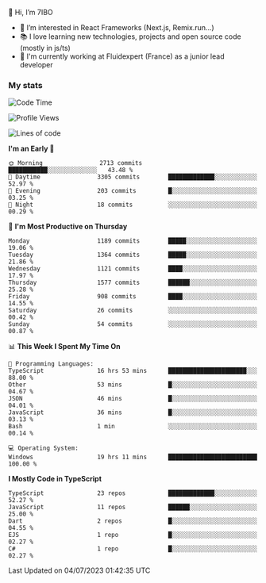 👋 Hi, I’m 7IBO

- 👀 I’m interested in React Frameworks (Next.js, Remix.run...)
- 📚 I love learning new technologies, projects and open source code (mostly in js/ts)
- 💼 I'm currently working at Fluidexpert (France) as a junior lead developer

### My stats
<!--START_SECTION:waka-->
![Code Time](http://img.shields.io/badge/Code%20Time-69%20hrs%2040%20mins-blue)

![Profile Views](http://img.shields.io/badge/Profile%20Views-0-blue)

![Lines of code](https://img.shields.io/badge/From%20Hello%20World%20I%27ve%20Written-7.7%20million%20lines%20of%20code-blue)

**I'm an Early 🐤** 

```text
🌞 Morning                2713 commits        ███████████░░░░░░░░░░░░░░   43.48 % 
🌆 Daytime                3305 commits        █████████████░░░░░░░░░░░░   52.97 % 
🌃 Evening                203 commits         █░░░░░░░░░░░░░░░░░░░░░░░░   03.25 % 
🌙 Night                  18 commits          ░░░░░░░░░░░░░░░░░░░░░░░░░   00.29 % 
```
📅 **I'm Most Productive on Thursday** 

```text
Monday                   1189 commits        █████░░░░░░░░░░░░░░░░░░░░   19.06 % 
Tuesday                  1364 commits        █████░░░░░░░░░░░░░░░░░░░░   21.86 % 
Wednesday                1121 commits        ████░░░░░░░░░░░░░░░░░░░░░   17.97 % 
Thursday                 1577 commits        ██████░░░░░░░░░░░░░░░░░░░   25.28 % 
Friday                   908 commits         ████░░░░░░░░░░░░░░░░░░░░░   14.55 % 
Saturday                 26 commits          ░░░░░░░░░░░░░░░░░░░░░░░░░   00.42 % 
Sunday                   54 commits          ░░░░░░░░░░░░░░░░░░░░░░░░░   00.87 % 
```


📊 **This Week I Spent My Time On** 

```text
💬 Programming Languages: 
TypeScript               16 hrs 53 mins      ██████████████████████░░░   88.00 % 
Other                    53 mins             █░░░░░░░░░░░░░░░░░░░░░░░░   04.67 % 
JSON                     46 mins             █░░░░░░░░░░░░░░░░░░░░░░░░   04.01 % 
JavaScript               36 mins             █░░░░░░░░░░░░░░░░░░░░░░░░   03.13 % 
Bash                     1 min               ░░░░░░░░░░░░░░░░░░░░░░░░░   00.14 % 

💻 Operating System: 
Windows                  19 hrs 11 mins      █████████████████████████   100.00 % 
```

**I Mostly Code in TypeScript** 

```text
TypeScript               23 repos            █████████████░░░░░░░░░░░░   52.27 % 
JavaScript               11 repos            ██████░░░░░░░░░░░░░░░░░░░   25.00 % 
Dart                     2 repos             █░░░░░░░░░░░░░░░░░░░░░░░░   04.55 % 
EJS                      1 repo              █░░░░░░░░░░░░░░░░░░░░░░░░   02.27 % 
C#                       1 repo              █░░░░░░░░░░░░░░░░░░░░░░░░   02.27 % 
```




 Last Updated on 04/07/2023 01:42:35 UTC
<!--END_SECTION:waka-->

